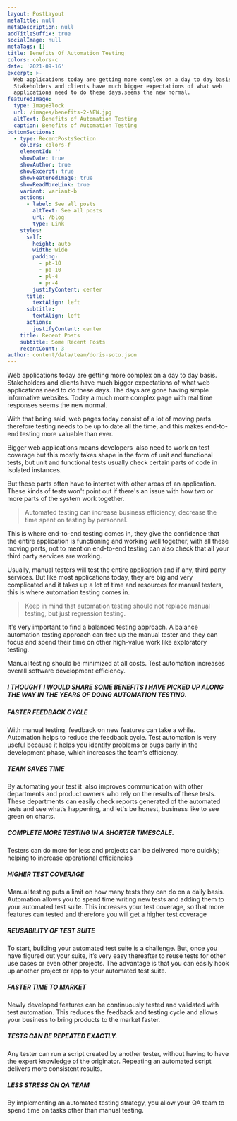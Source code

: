```yaml
---
layout: PostLayout
metaTitle: null
metaDescription: null
addTitleSuffix: true
socialImage: null
metaTags: []
title: Benefits Of Automation Testing
colors: colors-c
date: '2021-09-16'
excerpt: >-
  Web applications today are getting more complex on a day to day basis.
  Stakeholders and clients have much bigger expectations of what web
  applications need to do these days.seems the new normal.
featuredImage:
  type: ImageBlock
  url: /images/benefits-2-NEW.jpg
  altText: Benefits of Automation Testing
  caption: Benefits of Automation Testing
bottomSections:
  - type: RecentPostsSection
    colors: colors-f
    elementId: ''
    showDate: true
    showAuthor: true
    showExcerpt: true
    showFeaturedImage: true
    showReadMoreLink: true
    variant: variant-b
    actions:
      - label: See all posts
        altText: See all posts
        url: /blog
        type: Link
    styles:
      self:
        height: auto
        width: wide
        padding:
          - pt-10
          - pb-10
          - pl-4
          - pr-4
        justifyContent: center
      title:
        textAlign: left
      subtitle:
        textAlign: left
      actions:
        justifyContent: center
    title: Recent Posts
    subtitle: Some Recent Posts
    recentCount: 3
author: content/data/team/doris-soto.json
---
```

Web applications today are getting more complex on a day to day basis. Stakeholders and clients have much bigger expectations of what web applications need to do these days. The days are gone having simple informative websites. Today a much more complex page with real time responses seems the new normal.

With that being said, web pages today consist of a lot of moving parts therefore testing needs to be up to date all the time, and this makes end-to-end testing more valuable than ever.

Bigger web applications means developers  also need to work on test coverage but this mostly takes shape in the form of unit and functional tests, but unit and functional tests usually check certain parts of code in isolated instances. 

But these parts often have to interact with other areas of an application. These kinds of tests won't point out if there's an issue with how two or more parts of the system work together.

> Automated testing can increase business efficiency, decrease the time spent on testing by personnel.

This is where end-to-end testing comes in, they give the confidence that the entire application is functioning and working well together, with all these moving parts, not to mention end-to-end testing can also check that all your third party services are working.

Usually, manual testers will test the entire application and if any, third party services. But like most applications today, they are big and very complicated and it takes up a lot of time and resources for manual testers, this is where automation testing comes in.

> Keep in mind that automation testing should not replace manual testing, but just regression testing.

It's very important to find a balanced testing approach. A balance automation testing approach can free up the manual tester and they can focus and spend their time on other high-value work like exploratory testing.

Manual testing should be minimized at all costs. Test automation increases overall software development efficiency.

##### I THOUGHT I WOULD SHARE SOME BENEFITS I HAVE PICKED UP ALONG THE WAY IN THE YEARS OF DOING AUTOMATION TESTING.

##### FASTER FEEDBACK CYCLE

With manual testing, feedback on new features can take a while. Automation helps to reduce the feedback cycle. Test automation is very useful because it helps you identify problems or bugs early in the development phase, which increases the team’s efficiency.

##### TEAM SAVES TIME

By automating your test it  also improves communication with other departments and product owners who rely on the results of these tests. These departments can easily check reports generated of the automated tests and see what’s happening, and let's be honest, business like to see green on charts.

##### COMPLETE MORE TESTING IN A SHORTER TIMESCALE.

Testers can do more for less and projects can be delivered more quickly; helping to increase operational efficiencies

##### HIGHER TEST COVERAGE

Manual testing puts a limit on how many tests they can do on a daily basis. Automation allows you to spend time writing new tests and adding them to your automated test suite. This increases your test coverage, so that more features can tested and therefore you will get a higher test coverage

##### REUSABILITY OF TEST SUITE

To start, building your automated test suite is a challenge. But, once you have figured out your suite, it’s very easy thereafter to reuse tests for other use cases or even other projects. The advantage is that you can easily hook up another project or app to your automated test suite.

##### FASTER TIME TO MARKET

Newly developed features can be continuously tested and validated with test automation. This reduces the feedback and testing cycle and allows your business to bring products to the market faster.

##### TESTS CAN BE REPEATED EXACTLY.

Any tester can run a script created by another tester, without having to have the expert knowledge of the originator. Repeating an automated script delivers more consistent results.

##### LESS STRESS ON QA TEAM

By implementing an automated testing strategy, you allow your QA team to spend time on tasks other than manual testing.
